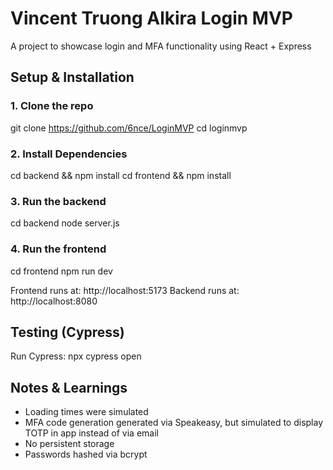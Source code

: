 # Vincent Truong Alkira Login MVP

A project to showcase login and MFA functionality using React + Express

## Setup & Installation

### 1. Clone the repo
git clone https://github.com/6nce/LoginMVP
cd loginmvp

### 2. Install Dependencies
cd backend && npm install
cd frontend && npm install

### 3. Run the backend
cd backend
node server.js

### 4. Run the frontend
cd frontend
npm run dev

Frontend runs at: http://localhost:5173
Backend runs at: http://localhost:8080


## Testing (Cypress)
Run Cypress:
npx cypress open

## Notes & Learnings
- Loading times were simulated
- MFA code generation generated via Speakeasy, but simulated to display TOTP in app instead of via email
- No persistent storage
- Passwords hashed via bcrypt
